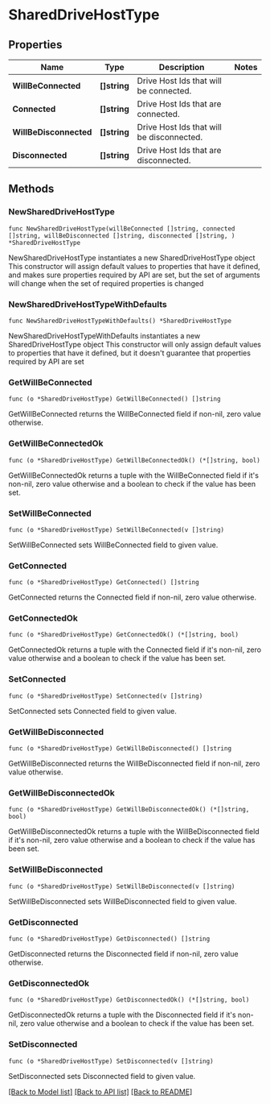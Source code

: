 # SharedDriveHostType

## Properties

Name | Type | Description | Notes
------------ | ------------- | ------------- | -------------
**WillBeConnected** | **[]string** | Drive Host Ids that will be connected. | 
**Connected** | **[]string** | Drive Host Ids that are connected. | 
**WillBeDisconnected** | **[]string** | Drive Host Ids that will be disconnected. | 
**Disconnected** | **[]string** | Drive Host Ids that are disconnected. | 

## Methods

### NewSharedDriveHostType

`func NewSharedDriveHostType(willBeConnected []string, connected []string, willBeDisconnected []string, disconnected []string, ) *SharedDriveHostType`

NewSharedDriveHostType instantiates a new SharedDriveHostType object
This constructor will assign default values to properties that have it defined,
and makes sure properties required by API are set, but the set of arguments
will change when the set of required properties is changed

### NewSharedDriveHostTypeWithDefaults

`func NewSharedDriveHostTypeWithDefaults() *SharedDriveHostType`

NewSharedDriveHostTypeWithDefaults instantiates a new SharedDriveHostType object
This constructor will only assign default values to properties that have it defined,
but it doesn't guarantee that properties required by API are set

### GetWillBeConnected

`func (o *SharedDriveHostType) GetWillBeConnected() []string`

GetWillBeConnected returns the WillBeConnected field if non-nil, zero value otherwise.

### GetWillBeConnectedOk

`func (o *SharedDriveHostType) GetWillBeConnectedOk() (*[]string, bool)`

GetWillBeConnectedOk returns a tuple with the WillBeConnected field if it's non-nil, zero value otherwise
and a boolean to check if the value has been set.

### SetWillBeConnected

`func (o *SharedDriveHostType) SetWillBeConnected(v []string)`

SetWillBeConnected sets WillBeConnected field to given value.


### GetConnected

`func (o *SharedDriveHostType) GetConnected() []string`

GetConnected returns the Connected field if non-nil, zero value otherwise.

### GetConnectedOk

`func (o *SharedDriveHostType) GetConnectedOk() (*[]string, bool)`

GetConnectedOk returns a tuple with the Connected field if it's non-nil, zero value otherwise
and a boolean to check if the value has been set.

### SetConnected

`func (o *SharedDriveHostType) SetConnected(v []string)`

SetConnected sets Connected field to given value.


### GetWillBeDisconnected

`func (o *SharedDriveHostType) GetWillBeDisconnected() []string`

GetWillBeDisconnected returns the WillBeDisconnected field if non-nil, zero value otherwise.

### GetWillBeDisconnectedOk

`func (o *SharedDriveHostType) GetWillBeDisconnectedOk() (*[]string, bool)`

GetWillBeDisconnectedOk returns a tuple with the WillBeDisconnected field if it's non-nil, zero value otherwise
and a boolean to check if the value has been set.

### SetWillBeDisconnected

`func (o *SharedDriveHostType) SetWillBeDisconnected(v []string)`

SetWillBeDisconnected sets WillBeDisconnected field to given value.


### GetDisconnected

`func (o *SharedDriveHostType) GetDisconnected() []string`

GetDisconnected returns the Disconnected field if non-nil, zero value otherwise.

### GetDisconnectedOk

`func (o *SharedDriveHostType) GetDisconnectedOk() (*[]string, bool)`

GetDisconnectedOk returns a tuple with the Disconnected field if it's non-nil, zero value otherwise
and a boolean to check if the value has been set.

### SetDisconnected

`func (o *SharedDriveHostType) SetDisconnected(v []string)`

SetDisconnected sets Disconnected field to given value.



[[Back to Model list]](../README.md#documentation-for-models) [[Back to API list]](../README.md#documentation-for-api-endpoints) [[Back to README]](../README.md)


